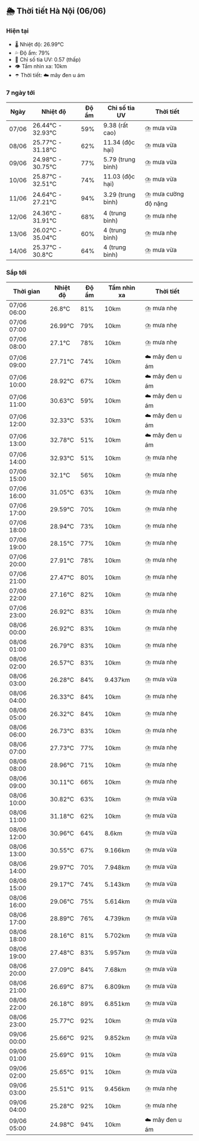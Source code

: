 ## 🌦️ Thời tiết Hà Nội (06/06)

### Hiện tại

- 🌡️ Nhiệt độ: 26.99℃
- 💦 Độ ẩm: 79%
- 🌟 Chỉ số tia UV: 0.57 (thấp)
- 👁️ Tầm nhìn xa: 10km
- ☂️ Thời tiết: ☁️ mây đen u ám

### 7 ngày tới

| Ngày | Nhiệt độ | Độ ẩm | Chỉ số tia UV | Thời tiết |
| --- | --- | --- | --- | --- |
| 07/06 | 26.44℃ - 32.93℃ | 59% | 9.38 (rất cao) | ⛈️ mưa vừa |
| 08/06 | 25.77℃ - 31.18℃ | 62% | 11.34 (độc hại) | ⛈️ mưa vừa |
| 09/06 | 24.98℃ - 30.75℃ | 77% | 5.79 (trung bình) | ⛈️ mưa vừa |
| 10/06 | 25.87℃ - 32.51℃ | 74% | 11.03 (độc hại) | ⛈️ mưa vừa |
| 11/06 | 24.64℃ - 27.21℃ | 94% | 3.29 (trung bình) | ⛈️ mưa cường độ nặng |
| 12/06 | 24.36℃ - 31.91℃ | 68% | 4 (trung bình) | ⛈️ mưa nhẹ |
| 13/06 | 26.02℃ - 35.04℃ | 60% | 4 (trung bình) | ⛈️ mưa nhẹ |
| 14/06 | 25.37℃ - 30.8℃ | 64% | 4 (trung bình) | ⛈️ mưa vừa |

### Sắp tới

| Thời gian | Nhiệt độ | Độ ẩm | Tầm nhìn xa | Thời tiết |
| --- | --- | --- | --- | --- |
| 07/06 06:00 | 26.8℃ | 81% | 10km | ⛈️ mưa nhẹ |
| 07/06 07:00 | 26.99℃ | 79% | 10km | ⛈️ mưa nhẹ |
| 07/06 08:00 | 27.1℃ | 78% | 10km | ⛈️ mưa nhẹ |
| 07/06 09:00 | 27.71℃ | 74% | 10km | ☁️ mây đen u ám |
| 07/06 10:00 | 28.92℃ | 67% | 10km | ☁️ mây đen u ám |
| 07/06 11:00 | 30.63℃ | 59% | 10km | ☁️ mây đen u ám |
| 07/06 12:00 | 32.33℃ | 53% | 10km | ☁️ mây đen u ám |
| 07/06 13:00 | 32.78℃ | 51% | 10km | ☁️ mây đen u ám |
| 07/06 14:00 | 32.93℃ | 51% | 10km | ⛈️ mưa nhẹ |
| 07/06 15:00 | 32.1℃ | 56% | 10km | ⛈️ mưa nhẹ |
| 07/06 16:00 | 31.05℃ | 63% | 10km | ⛈️ mưa nhẹ |
| 07/06 17:00 | 29.59℃ | 70% | 10km | ⛈️ mưa nhẹ |
| 07/06 18:00 | 28.94℃ | 73% | 10km | ⛈️ mưa nhẹ |
| 07/06 19:00 | 28.15℃ | 77% | 10km | ⛈️ mưa nhẹ |
| 07/06 20:00 | 27.91℃ | 78% | 10km | ⛈️ mưa nhẹ |
| 07/06 21:00 | 27.47℃ | 80% | 10km | ⛈️ mưa nhẹ |
| 07/06 22:00 | 27.16℃ | 82% | 10km | ⛈️ mưa nhẹ |
| 07/06 23:00 | 26.92℃ | 83% | 10km | ⛈️ mưa nhẹ |
| 08/06 00:00 | 26.92℃ | 83% | 10km | ⛈️ mưa nhẹ |
| 08/06 01:00 | 26.79℃ | 83% | 10km | ⛈️ mưa nhẹ |
| 08/06 02:00 | 26.57℃ | 83% | 10km | ⛈️ mưa nhẹ |
| 08/06 03:00 | 26.28℃ | 84% | 9.437km | ⛈️ mưa vừa |
| 08/06 04:00 | 26.33℃ | 84% | 10km | ⛈️ mưa nhẹ |
| 08/06 05:00 | 26.32℃ | 84% | 10km | ⛈️ mưa nhẹ |
| 08/06 06:00 | 26.73℃ | 83% | 10km | ⛈️ mưa nhẹ |
| 08/06 07:00 | 27.73℃ | 77% | 10km | ⛈️ mưa nhẹ |
| 08/06 08:00 | 28.96℃ | 71% | 10km | ⛈️ mưa nhẹ |
| 08/06 09:00 | 30.11℃ | 66% | 10km | ⛈️ mưa nhẹ |
| 08/06 10:00 | 30.82℃ | 63% | 10km | ⛈️ mưa vừa |
| 08/06 11:00 | 31.18℃ | 62% | 10km | ⛈️ mưa vừa |
| 08/06 12:00 | 30.96℃ | 64% | 8.6km | ⛈️ mưa vừa |
| 08/06 13:00 | 30.55℃ | 67% | 9.166km | ⛈️ mưa vừa |
| 08/06 14:00 | 29.97℃ | 70% | 7.948km | ⛈️ mưa vừa |
| 08/06 15:00 | 29.17℃ | 74% | 5.143km | ⛈️ mưa vừa |
| 08/06 16:00 | 29.06℃ | 75% | 5.614km | ⛈️ mưa vừa |
| 08/06 17:00 | 28.89℃ | 76% | 4.739km | ⛈️ mưa vừa |
| 08/06 18:00 | 28.16℃ | 81% | 5.702km | ⛈️ mưa vừa |
| 08/06 19:00 | 27.48℃ | 83% | 5.957km | ⛈️ mưa vừa |
| 08/06 20:00 | 27.09℃ | 84% | 7.68km | ⛈️ mưa vừa |
| 08/06 21:00 | 26.69℃ | 87% | 6.809km | ⛈️ mưa vừa |
| 08/06 22:00 | 26.18℃ | 89% | 6.851km | ⛈️ mưa vừa |
| 08/06 23:00 | 25.77℃ | 92% | 10km | ⛈️ mưa vừa |
| 09/06 00:00 | 25.66℃ | 92% | 9.852km | ⛈️ mưa vừa |
| 09/06 01:00 | 25.69℃ | 91% | 10km | ⛈️ mưa vừa |
| 09/06 02:00 | 25.65℃ | 91% | 10km | ⛈️ mưa vừa |
| 09/06 03:00 | 25.51℃ | 91% | 9.456km | ⛈️ mưa nhẹ |
| 09/06 04:00 | 25.28℃ | 92% | 10km | ⛈️ mưa nhẹ |
| 09/06 05:00 | 24.98℃ | 94% | 10km | ☁️ mây đen u ám |
